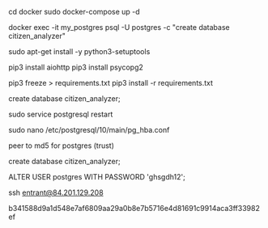 cd docker
sudo docker-compose up -d

docker exec -it my_postgres psql -U postgres -c "create database citizen_analyzer"

sudo apt-get install -y python3-setuptools

pip3 install aiohttp
pip3 install psycopg2

pip3 freeze > requirements.txt
pip3 install -r requirements.txt

create database citizen_analyzer;

sudo service postgresql restart

sudo nano /etc/postgresql/10/main/pg_hba.conf

peer to md5 for postgres (trust)

create database citizen_analyzer;

ALTER USER postgres WITH PASSWORD 'ghsgdh12';

ssh entrant@84.201.129.208

b341588d9a1d548e7af6809aa29a0b8e7b5716e4d81691c9914aca3ff33982ef